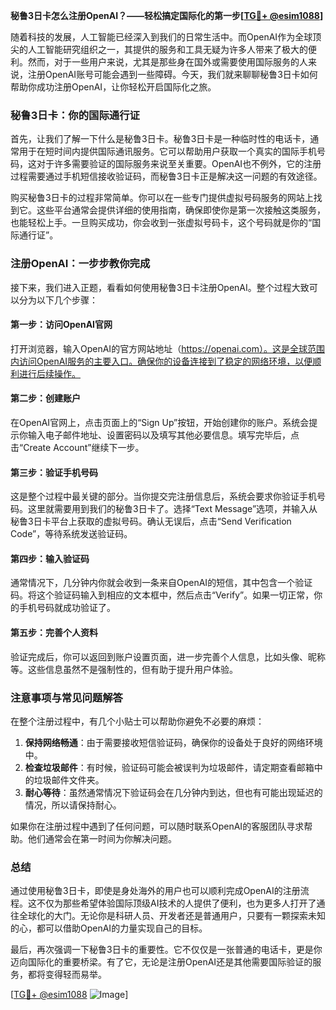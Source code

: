 **秘鲁3日卡怎么注册OpenAI？——轻松搞定国际化的第一步[[TG💪+ @esim1088](https://t.me/s/esim1088)]**

随着科技的发展，人工智能已经深入到我们的日常生活中。而OpenAI作为全球顶尖的人工智能研究组织之一，其提供的服务和工具无疑为许多人带来了极大的便利。然而，对于一些用户来说，尤其是那些身在国外或需要使用国际服务的人来说，注册OpenAI账号可能会遇到一些障碍。今天，我们就来聊聊秘鲁3日卡如何帮助你成功注册OpenAI，让你轻松开启国际化之旅。

### 秘鲁3日卡：你的国际通行证

首先，让我们了解一下什么是秘鲁3日卡。秘鲁3日卡是一种临时性的电话卡，通常用于在短时间内提供国际通讯服务。它可以帮助用户获取一个真实的国际手机号码，这对于许多需要验证的国际服务来说至关重要。OpenAI也不例外，它的注册过程需要通过手机短信接收验证码，而秘鲁3日卡正是解决这一问题的有效途径。

购买秘鲁3日卡的过程非常简单。你可以在一些专门提供虚拟号码服务的网站上找到它。这些平台通常会提供详细的使用指南，确保即使你是第一次接触这类服务，也能轻松上手。一旦购买成功，你会收到一张虚拟号码卡，这个号码就是你的“国际通行证”。

### 注册OpenAI：一步步教你完成

接下来，我们进入正题，看看如何使用秘鲁3日卡注册OpenAI。整个过程大致可以分为以下几个步骤：

#### 第一步：访问OpenAI官网

打开浏览器，输入OpenAI的官方网站地址（https://openai.com）。这是全球范围内访问OpenAI服务的主要入口。确保你的设备连接到了稳定的网络环境，以便顺利进行后续操作。

#### 第二步：创建账户

在OpenAI官网上，点击页面上的“Sign Up”按钮，开始创建你的账户。系统会提示你输入电子邮件地址、设置密码以及填写其他必要信息。填写完毕后，点击“Create Account”继续下一步。

#### 第三步：验证手机号码

这是整个过程中最关键的部分。当你提交完注册信息后，系统会要求你验证手机号码。这里就需要用到我们的秘鲁3日卡了。选择“Text Message”选项，并输入从秘鲁3日卡平台上获取的虚拟号码。确认无误后，点击“Send Verification Code”，等待系统发送验证码。

#### 第四步：输入验证码

通常情况下，几分钟内你就会收到一条来自OpenAI的短信，其中包含一个验证码。将这个验证码输入到相应的文本框中，然后点击“Verify”。如果一切正常，你的手机号码就成功验证了。

#### 第五步：完善个人资料

验证完成后，你可以返回到账户设置页面，进一步完善个人信息，比如头像、昵称等。这些信息虽然不是强制性的，但有助于提升用户体验。

### 注意事项与常见问题解答

在整个注册过程中，有几个小贴士可以帮助你避免不必要的麻烦：

1. **保持网络畅通**：由于需要接收短信验证码，确保你的设备处于良好的网络环境中。
2. **检查垃圾邮件**：有时候，验证码可能会被误判为垃圾邮件，请定期查看邮箱中的垃圾邮件文件夹。
3. **耐心等待**：虽然通常情况下验证码会在几分钟内到达，但也有可能出现延迟的情况，所以请保持耐心。

如果你在注册过程中遇到了任何问题，可以随时联系OpenAI的客服团队寻求帮助。他们通常会在第一时间为你解决问题。

### 总结

通过使用秘鲁3日卡，即使是身处海外的用户也可以顺利完成OpenAI的注册流程。这不仅为那些希望体验国际顶级AI技术的人提供了便利，也为更多人打开了通往全球化的大门。无论你是科研人员、开发者还是普通用户，只要有一颗探索未知的心，都可以借助OpenAI的力量实现自己的目标。

最后，再次强调一下秘鲁3日卡的重要性。它不仅仅是一张普通的电话卡，更是你迈向国际化的重要桥梁。有了它，无论是注册OpenAI还是其他需要国际验证的服务，都将变得轻而易举。

[[TG💪+ @esim1088](https://t.me/s/esim1088) ![Image](https://i.postimg.cc/4NQfJmqS/Snipaste-2025-05-13-00-14-12.png)]